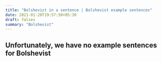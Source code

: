 ```yaml
---
title: "Bolshevist in a sentence | Bolshevist example sentences"
date: 2021-01-20T19:57:50+05:30
draft: falses
summary: "Bolshevist"
---
```

## Unfortunately, we have no example sentences for Bolshevist                 
